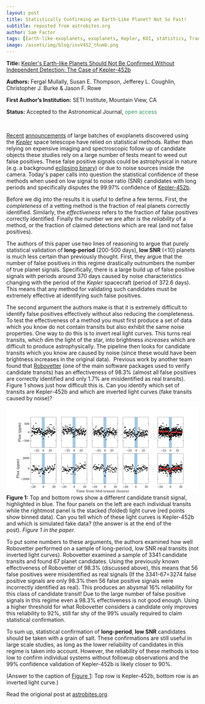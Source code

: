 ```yaml
---
layout: post
title: Statistically Confirming an Earth-Like Planet? Not So Fast!
subtitle: reposted from astrobites.org
author: Sam Factor
tags: [Earth-like-exoplanets, exoplanets, Kepler, KOI, statistics, Transit-method, transiting-planets, transits]
image: /assets/img/blog/invV452_thumb.png
---
```

<strong>Title:</strong> <a href="https://arxiv.org/abs/1803.11307">Kepler's Earth-like Planets Should Not Be Confirmed Without Independent Detection: The Case of Kepler-452b</a>

<strong>Authors:</strong> Fergal Mullally, Susan E. Thompson, Jefferey L. Coughlin, Christopher J. Burke &amp; Jason F. Rowe

<strong>First Author’s Institution:</strong> SETI Institute, Mountain View, CA

<strong>Status:</strong> Accepted to the Astronomical Journal, <span style="font-weight: 400; color: #339966;">open access</span>

&nbsp;

<a href="https://astrobites.org/2014/03/14/hundreds-of-new-planets-announced/">Recent</a> <a href="https://astrobites.org/2016/05/18/the-gruntwork-behind-keplers-new-batch-of-exoplanets/">announcements</a> of large batches of exoplanets discovered using the <a href="https://www.nasa.gov/mission_pages/kepler/main/index.html"><em>Kepler</em></a> space telescope have relied on statistical methods. Rather than relying on expensive imaging and spectroscopic follow up of candidate objects these studies rely on a large number of tests meant to weed out false positives. These false positive signals could be astrophysical in nature (e.g. a background <a href="http://www.physics.sfasu.edu/astro/ebstar/ebstar.html">eclipsing binary</a>) or due to noise sources inside the camera. Today's paper calls into question the statistical confidence of these methods when used on low signal to noise ratio (SNR) candidates with long periods and specifically disputes the 99.97% confidence of <a href="https://astrobites.org/2015/08/03/have-we-really-found-earth-2-0/">Kepler-452b</a>.

Before we dig into the results it is useful to define a few terms. First, the <em>completeness</em> of a vetting method is the fraction of real planets correctly identified. Similarly, the <em>effectiveness</em> refers to the fraction of false positives correctly identified. Finally the number we are after is the <em>reliability</em> of a method, or the fraction of claimed detections which are real (and not false positives).

The authors of this paper use two lines of reasoning to argue that purely statistical validation of <strong>long-period</strong> (200-500 days),<strong> low SNR</strong> (&lt;10) planets is much less certain than previously thought. First, they argue that the number of false positives in this regime drastically outnumbers the number of true planet signals. Specifically, there is a large build up of false positive signals with periods around 370 days caused by noise characteristics changing with the period of the <em>Kepler</em> spacecraft (period of 372.6 days). This means that any method for validating such candidates must be extremely effective at identifying such false positives.

The second argument the authors make is that it is extremely difficult to identify false positives effectively without also reducing the completeness. To test the effectiveness of a method you must first produce a set of data which you know do not contain transits but also exhibit the same noise properties. One way to do this is to invert real light curves. This turns real transits, which dim the light of the star, into brightness <em>increases</em> which are difficult to produce astrophysically. The pipeline then looks for candidate transits which you know are caused by noise (since these would have been brightness increases in the original data).  Previous work by another team found that <a href="https://software.nasa.gov/software/ARC-17981-1">Robovetter</a> (one of the main software packages used to verify candidate transits) has an effectiveness of 98.3% (almost all false positives are correctly identified and only 1.7% are misidentified as real transits). Figure 1 shows just how difficult this is. Can you identify which set of transits are Kepler-452b and which are inverted light curves (fake transits caused by noise)?

<div class="image">
<img src="/assets/img/blog/invV452.png"/>
<div class="caption"><strong>Figure 1:</strong> Top and bottom rows show a different candidate transit signal, highlighted in blue. The four panels on the left are each individual transits while the rightmost panel is the stacked (folded) light curve (red points show binned data). Can you tell which of these light curves is Kepler-452b and which is simulated fake data? (the answer is at the end of the post). <em>Figure 1 in the paper.</em></div>
</div>

To put some numbers to these arguments, the authors examined how well Robovetter performed on a sample of long-period, low SNR real transits (not inverted light curves). Robovetter examined a sample of 3341 candidate transits and found 67 planet candidates. Using the previously known effectiveness of Robovetter of 98.3% (discussed above), this means that 56 false positives were misidentified as real signals (If the 3341-67=3274 false positive signals are only 98.3% then 56 false positive signals were incorrectly identified as real). This produces an abysmal 16% reliability for this class of candidate transit! Due to the large number of false positive signals in this regime even a 98.3% effectiveness is not good enough. Using a higher threshold for what Robovetter considers a candidate only improves this reliability to 92%, still far shy of the 99% usually required to claim statistical confirmation.

To sum up, statistical confirmation of <strong>long-period</strong>, <strong>low SNR</strong> candidates should be taken with a grain of salt. These confirmations are still useful in large scale studies, as long as the lower reliability of candidates in this regime is taken into account. However, the reliability of these methods is too low to confirm individual systems without followup observations and the 99% confidence validation of Kepler-452b is likely closer to 90%.

(Answer to the caption of <a href="#transit_comparison">Figure 1</a>: Top row is Kepler-452b, bottom row is an inverted light curve.)

Read the origional post at [astrobites.org](https://astrobites.org/2018/04/06/statistically_confirming_earth-like_planet_not_so_fast/).
